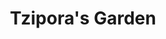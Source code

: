 ---
title: Tzipora's Garden
fulltitle: Tzipora's Garden

tags:
  - utopia
categories:
  - intro

draft: false

type: intro
comments: false
autonumbering: false

toc: false
rgb: 65, 101, 107

description: What is Vekllei? Vekllei is a creative worldbuilding project that explores a fictional retrofuture with illustrations and stories.


layout: garden
---
